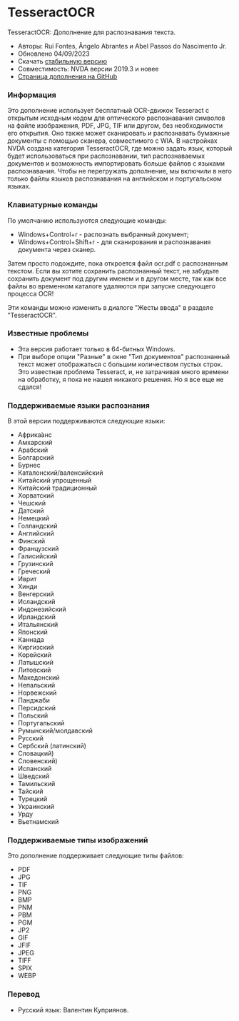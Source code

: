 # TesseractOCR

TesseractOCR: Дополнение для распознавания текста.

* Авторы: Rui Fontes, Ângelo Abrantes и Abel Passos do Nascimento Jr.
* Обновлено 04/09/2023
* Скачать [стабильную версию][1]
* Совместимость: NVDA версии 2019.3 и новее
* [Страница дополнения на GitHub](https://github.com/ruifontes/tesseractOCR)


### Информация

Это дополнение использует бесплатный OCR-движок Tesseract с открытым исходным кодом для оптического распознавания символов на файле изображения, PDF, JPG, TIF или другом, без необходимости его открытия.
Оно также может сканировать и распознавать бумажные документы с помощью сканера, совместимого с WIA.
В настройках NVDA создана категория TesseractOCR, где можно задать язык, который будет использоваться при распознавании, тип распознаваемых документов и возможность импортировать больше файлов с языками распознавания.
Чтобы не перегружать дополнение, мы включили в него только файлы языков распознавания на английском и португальском языках.


### Клавиатурные команды

По умолчанию используются следующие команды:

* Windows+Control+r - распознать выбранный документ;
* Windows+Control+Shift+r - для сканирования и распознавания документа через сканер.

Затем просто подождите, пока откроется файл ocr.pdf с распознанным текстом.
Если вы хотите сохранить распознанный текст, не забудьте сохранить документ под другим именем и в другом месте, так как все файлы во временном каталоге удаляются при запуске следующего процесса OCR!

Эти команды можно изменить в диалоге "Жесты ввода" в разделе "TesseractOCR".


### Известные проблемы

* Эта версия работает только в 64-битных Windows.
* При выборе опции "Разные" в окне "Тип документов" распознанный текст может отображаться с большим количеством пустых строк.
Это известная проблема Tesseract, и, не затрачивая много времени на обработку, я пока не нашел никакого решения. Но я все еще не сдался!

### Поддерживаемые языки распознания

В этой версии поддерживаются следующие языки:

* Африка́анс
* Амхарский
* Арабский
* Болгарский
* Бурнес
* Каталонский/валенсийский
* Китайский упрощенный
* Китайский традиционный
* Хорватский
* Чешский
* Датский
* Немецкий
* Голландский
* Английский
* Финский
* Французский
* Галисийский
* Грузинский
* Греческий
* Иврит
* Хинди
* Венгерский
* Исландский
* Индонезийский
* Ирландский
* Итальянский
* Японский
* Каннада
* Киргизский
* Корейский
* Латышский
* Литовский
* Македонский
* Непальский
* Норвежский
* Панджаби
* Персидский
* Польский
* Португальский
* Румынский/молдавский
* Русский
* Сербский (латинский)
* Словацкий)
* Словенский)
* Испанский
* Шведский
* Тамильский
* Тайский
* Турецкий
* Украинский
* Урду 
* Вьетнамский
 
### Поддерживаемые типы изображений

Это дополнение поддерживает следующие типы файлов:

* PDF
* JPG
* TIF
* PNG
* BMP
* PNM
* PBM
* PGM
* JP2
* GIF
* JFIF
* JPEG
* TIFF
* SPIX
* WEBP


### Перевод

* Русский язык: Валентин Куприянов.


[1]: https://github.com/ruifontes/tesseractOCR/releases/download/2023.09.26/tesseractOCR-2023.09.26.nvda-addon
